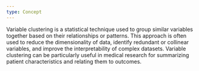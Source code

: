 ```yaml
---
type: Concept
---
```


Variable clustering is a statistical technique used to group similar variables together based on their relationships or patterns. This approach is often used to reduce the dimensionality of data, identify redundant or collinear variables, and improve the interpretability of complex datasets. Variable clustering can be particularly useful in medical research for summarizing patient characteristics and relating them to outcomes.